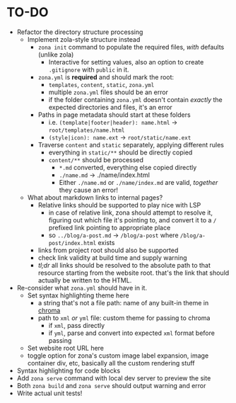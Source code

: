 # TO-DO

- Refactor the directory structure processing
  - Implement zola-style structure instead
    - `zona init` command to populate the required files, _with_ defaults
      (unlike zola)
      - Interactive for setting values, also an option to create `.gitignore`
        with `public` in it.
    - `zona.yml` is **required** and should mark the root:
      - `templates`, `content`, `static`, `zona.yml`
      - multiple `zona.yml` files should be an error
      - if the folder containing `zona.yml` doesn't contain _exactly_ the
        expected directories and files, it's an error
    - Paths in page metadata should start at these folders
      - i.e. `(template|footer|header): name.html` → `root/templates/name.html`
      - `(style|icon): name.ext` → `root/static/name.ext`
    - Traverse `content` and `static` separately, applying different rules
      - everything in `static/**` should be directly copied
      - `content/**` should be processed
        - `*.md` converted, everything else copied directly
        - `./name.md` → ./name/index.html
        - Either `./name.md` or `./name/index.md` are valid, _together_ they
          cause an error!
  - What about markdown links to internal pages?
    - Relative links should be supported to play nice with LSP
      - in case of relative link, zona should attempt to resolve it, figuring
        out which file it's pointing to, and convert it to a `/` prefixed link
        pointing to appropriate place
      - so `../blog/a-post.md` → `/blog/a-post` where `/blog/a-post/index.html`
        exists
    - links from project root should also be supported
    - check link validity at build time and supply warning
    - _tl;dr_ all links should be resolved to the absolute path to that resource
      starting from the website root. that's the link that should actually be
      written to the HTML.
- Re-consider what `zona.yml` should have in it.
  - Set syntax highlighting theme here
    - a string that's not a file path: name of any built-in theme in
      [chroma](https://github.com/alecthomas/chroma)
    - path to `xml` _or_ `yml` file: custom theme for passing to chroma
      - if `xml`, pass directly
      - if `yml`, parse and convert into expected `xml` format before passing
  - Set website root URL here
  - toggle option for zona's custom image label expansion, image container div,
    etc, basically all the custom rendering stuff
- Syntax highlighting for code blocks
- Add `zona serve` command with local dev server to preview the site
- Both `zona build` and `zona serve` should output warning and error
- Write actual unit tests!
